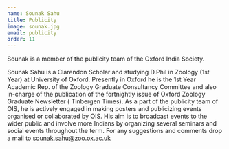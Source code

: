 ```yaml
---
name: Sounak Sahu
title: Publicity
image: sounak.jpg
email: publicity
order: 11
---
```


Sounak is a member of the publicity team of the Oxford India Society.

Sounak Sahu is a Clarendon Scholar and studying D.Phil in  Zoology (1st Year) at University of Oxford. Presently in Oxford he is the 1st Year Academic Rep. of the Zoology Graduate Consultancy Committee and also in-charge of the publication of the fortnightly issue of Oxford Zoology Graduate Newsletter ( Tinbergen Times). 
As a part of the publicity team of OIS, he is actively engaged in making posters and publicizing events organised or collaborated by OIS. His aim is to broadcast events to the wider public and involve more Indians by organizing several seminars and social events throughout the term. For any suggestions and comments drop a mail to sounak.sahu@zoo.ox.ac.uk
